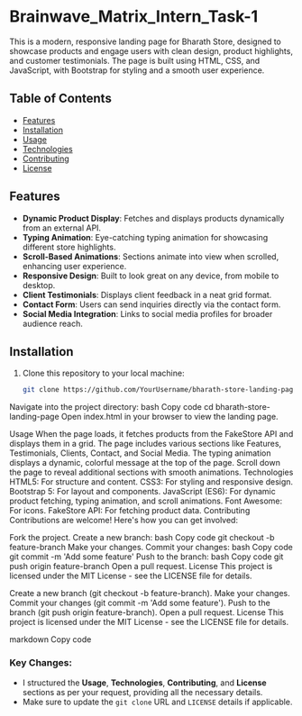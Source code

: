 # Brainwave_Matrix_Intern_Task-1
This is a modern, responsive landing page for Bharath Store, designed to showcase products and engage users with clean design, product highlights, and customer testimonials. The page is built using HTML, CSS, and JavaScript, with Bootstrap for styling and a smooth user experience.

## Table of Contents

- [Features](#features)
- [Installation](#installation)
- [Usage](#usage)
- [Technologies](#technologies)
- [Contributing](#contributing)
- [License](#license)

## Features

- **Dynamic Product Display**: Fetches and displays products dynamically from an external API.
- **Typing Animation**: Eye-catching typing animation for showcasing different store highlights.
- **Scroll-Based Animations**: Sections animate into view when scrolled, enhancing user experience.
- **Responsive Design**: Built to look great on any device, from mobile to desktop.
- **Client Testimonials**: Displays client feedback in a neat grid format.
- **Contact Form**: Users can send inquiries directly via the contact form.
- **Social Media Integration**: Links to social media profiles for broader audience reach.

## Installation

1. Clone this repository to your local machine:
   ```bash
   git clone https://github.com/YourUsername/bharath-store-landing-page.git
Navigate into the project directory:
bash
Copy code
cd bharath-store-landing-page
Open index.html in your browser to view the landing page.

Usage
When the page loads, it fetches products from the FakeStore API and displays them in a grid.
The page includes various sections like Features, Testimonials, Clients, Contact, and Social Media.
The typing animation displays a dynamic, colorful message at the top of the page.
Scroll down the page to reveal additional sections with smooth animations.
Technologies
HTML5: For structure and content.
CSS3: For styling and responsive design.
Bootstrap 5: For layout and components.
JavaScript (ES6): For dynamic product fetching, typing animation, and scroll animations.
Font Awesome: For icons.
FakeStore API: For fetching product data.
Contributing
Contributions are welcome! Here's how you can get involved:

Fork the project.
Create a new branch:
bash
Copy code
git checkout -b feature-branch
Make your changes.
Commit your changes:
bash
Copy code
git commit -m 'Add some feature'
Push to the branch:
bash
Copy code
git push origin feature-branch
Open a pull request.
License
This project is licensed under the MIT License - see the LICENSE file for details.


Create a new branch (git checkout -b feature-branch).
Make your changes.
Commit your changes (git commit -m 'Add some feature').
Push to the branch (git push origin feature-branch).
Open a pull request.
License
This project is licensed under the MIT License - see the LICENSE file for details.

markdown
Copy code

### Key Changes:
- I structured the **Usage**, **Technologies**, **Contributing**, and **License** sections as per your request, providing all the necessary details.
- Make sure to update the `git clone` URL and `LICENSE` details if applicable.
